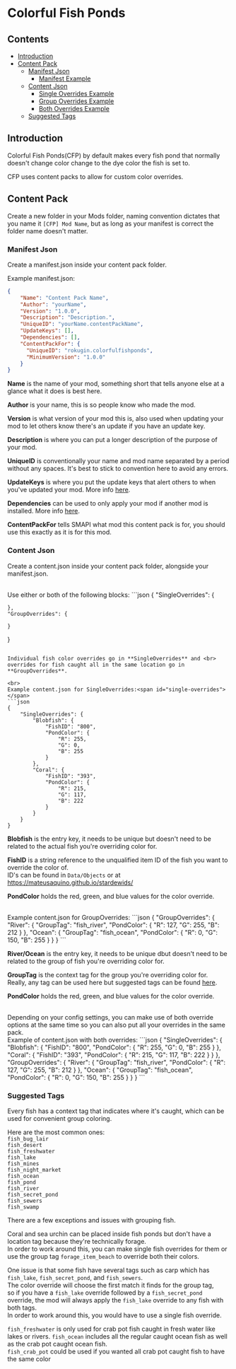 # Colorful Fish Ponds


## Contents
* [Introduction](#introduction)
* [Content Pack](#content-pack)
  * [Manifest Json](#manifest-json)
    * [Manifest Example](#manifest-example)
  * [Content Json](#content-json)
    * [Single Overrides Example](#single-overrides)
    * [Group Overrides Example](#group-overrides)
    * [Both Overrides Example](#both-overrides)
  * [Suggested Tags](#suggested-tags)

## Introduction<span id="introduction"></span>
Colorful Fish Ponds(CFP) by default makes every fish pond that normally doesn't change color change to the dye color the fish is set to.

CFP uses content packs to allow for custom color overrides.

## Content Pack<span id="content-pack"></span>
Create a new folder in your Mods folder, naming convention dictates that you name it `[CFP] Mod Name`, but as long as your manifest is correct the folder name doesn't matter.

### Manifest Json<span id="manifest-json"></span>
Create a manifest.json inside your content pack folder.

Example manifest.json:<span id="manifest-example"></span>

```json
{
    "Name": "Content Pack Name",
    "Author": "yourName",
    "Version": "1.0.0",
    "Description": "Description.",
    "UniqueID": "yourName.contentPackName",
    "UpdateKeys": [],
    "Dependencies": [],
    "ContentPackFor": {
      "UniqueID": "rokugin.colorfulfishponds",
      "MinimumVersion": "1.0.0"
    }
}
```

**Name** is the name of your mod, something short that tells anyone else at a glance what it does is best here.

**Author** is your name, this is so people know who made the mod.

**Version** is what version of your mod this is, also used when updating your mod to let others know there's an update if you have an update key.

**Description** is where you can put a longer description of the purpose of your mod.

**UniqueID** is conventionally your name and mod name separated by a period without any spaces. It's best to stick to convention here to avoid any errors.

**UpdateKeys** is where you put the update keys that alert others to when you've updated your mod. More info [here](https://stardewvalleywiki.com/Modding:Modder_Guide/APIs/Update_checks).

**Dependencies** can be used to only apply your mod if another mod is installed. More info [here](https://stardewvalleywiki.com/Modding:Modder_Guide/APIs/Manifest#Dependencies).

**ContentPackFor** tells SMAPI what mod this content pack is for, you should use this exactly as it is for this mod.

### Content Json<span id="content-json"></span>
Create a content.json inside your content pack folder, alongside your manifest.json.

<br>
Use either or both of the following blocks:
```json
{
    "SingleOverrides": {
        
    },
    "GroupOverrides": {
    
    }
}
```

Individual fish color overrides go in **SingleOverrides** and <br>
overrides for fish caught all in the same location go in **GroupOverrides**.

<br>
Example content.json for SingleOverrides:<span id="single-overrides"></span>
```json
{
    "SingleOverrides": {
        "Blobfish": {
            "FishID": "800",
            "PondColor": {
                "R": 255,
                "G": 0,
                "B": 255
            }
        },
        "Coral": {
            "FishID": "393",
            "PondColor": {
                "R": 215,
                "G": 117,
                "B": 222
            }
        }
    }
}
```

**Blobfish** is the entry key, it needs to be unique but doesn't need to be related to the actual fish you're overriding color for.

**FishID** is a string reference to the unqualified item ID of the fish you want to override the color of.<br>
ID's can be found in `Data/Objects` or at https://mateusaquino.github.io/stardewids/

**PondColor** holds the red, green, and blue values for the color override.

<br>
Example content.json for GroupOverrides:<span id="group-overrides"></span>
```json
{
	"GroupOverrides": {
        "River": {
            "GroupTag": "fish_river",
            "PondColor": {
                "R": 127,
                "G": 255,
                "B": 212
            }
        },
        "Ocean": {
        	"GroupTag": "fish_ocean",
            "PondColor": {
            	"R": 0,
                "G": 150,
                "B": 255
        }
    }
}
```

**River/Ocean** is the entry key, it needs to be unique dbut doesn't need to be related to the group of fish you're overriding color for.

**GroupTag** is the context tag for the group you're overriding color for.<br>
Really, any tag can be used here but suggested tags can be found [here](#suggested-tags).

**PondColor** holds the red, green, and blue values for the color override.

<br>
Depending on your config settings, you can make use of both override options at the same time so you can also put all your overrides in the same pack.

<br>
Example of content.json with both overrides:<span id="both-overrides"></span>
```json
{
    "SingleOverrides": {
        "Blobfish": {
            "FishID": "800",
            "PondColor": {
                "R": 255,
                "G": 0,
                "B": 255
            }
        },
        "Coral": {
            "FishID": "393",
            "PondColor": {
                "R": 215,
                "G": 117,
                "B": 222
            }
        }
    },
	"GroupOverrides": {
        "River": {
            "GroupTag": "fish_river",
            "PondColor": {
                "R": 127,
                "G": 255,
                "B": 212
            }
        },
        "Ocean": {
        	"GroupTag": "fish_ocean",
            "PondColor": {
            	"R": 0,
                "G": 150,
                "B": 255
        }
    }
}
```

### Suggested Tags<span id="suggested-tags"></span>
Every fish has a context tag that indicates where it's caught, which can be used for convenient group coloring.

Here are the most common ones:<br>
`fish_bug_lair`<br>
`fish_desert`<br>
`fish_freshwater`<br>
`fish_lake`<br>
`fish_mines`<br>
`fish_night_market`<br>
`fish_ocean`<br>
`fish_pond`<br>
`fish_river`<br>
`fish_secret_pond`<br>
`fish_sewers`<br>
`fish_swamp`

There are a few exceptions and issues with grouping fish.

Coral and sea urchin can be placed inside fish ponds but don't have a location tag because they're technically forage.<br>
In order to work around this, you can make single fish overrides for them or use the group tag `forage_item_beach` to override both their colors.

One issue is that some fish have several tags such as carp which has `fish_lake`, `fish_secret_pond`, and `fish_sewers`.<br>
The color override will choose the first match it finds for the group tag,<br>
so if you have a `fish_lake` override followed by a `fish_secret_pond` override, the mod will always apply the `fish_lake` override to any fish with both tags.<br>
In order to work around this, you would have to use a single fish override.

`fish_freshwater` is only used for crab pot fish caught in fresh water like lakes or rivers. `fish_ocean` includes all the regular caught ocean fish as well as the crab pot caught ocean fish.<br>
`fish_crab_pot` could be used if you wanted all crab pot caught fish to have the same color